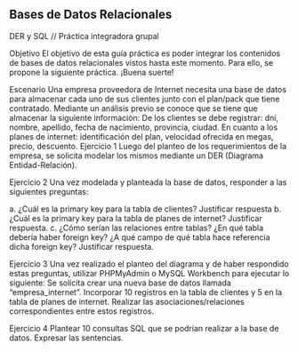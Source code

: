 ## Bases de Datos Relacionales


 DER y SQL
// Práctica integradora grupal



Objetivo
El objetivo de esta guía práctica es poder integrar los contenidos de bases de datos relacionales vistos hasta este momento. Para ello, se propone la siguiente práctica.
¡Buena suerte!  

 Escenario
Una empresa proveedora de Internet necesita una base de datos para almacenar cada uno de sus clientes junto con el plan/pack que tiene contratado.
Mediante un análisis previo se conoce que se tiene que almacenar la siguiente información:
De los clientes se debe registrar: dni, nombre, apellido, fecha de nacimiento, provincia, ciudad.
En cuanto a los planes de internet: identificación del plan, velocidad ofrecida en megas, precio, descuento.
 Ejercicio 1
Luego del planteo de los requerimientos de la empresa, se solicita modelar los mismos mediante un DER (Diagrama Entidad-Relación).

 Ejercicio 2 
Una vez modelada y planteada la base de datos, responder a las siguientes preguntas:

a. ¿Cuál es la primary key para la tabla de clientes? Justificar respuesta
b. ¿Cuál es la primary key para la tabla de planes de internet? Justificar respuesta.
c. ¿Cómo serían las relaciones entre tablas? ¿En qué tabla debería haber foreign key? ¿A qué campo de qué tabla hace referencia dicha foreign key? Justificar respuesta.


 Ejercicio 3
Una vez realizado el planteo del diagrama y de haber respondido estas preguntas, utilizar PHPMyAdmin o MySQL Workbench para ejecutar lo siguiente:
Se solicita crear una nueva base de datos llamada “empresa_internet”. 
Incorporar 10 registros en la tabla de clientes y 5 en la tabla de planes de internet.
Realizar las asociaciones/relaciones correspondientes entre estos registros.

 Ejercicio 4
Plantear 10 consultas SQL que se podrían realizar a la base de datos. Expresar las sentencias.

